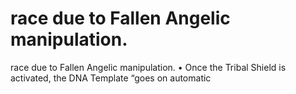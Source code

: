 # race due to Fallen Angelic manipulation.

race due to Fallen Angelic manipulation.
• Once the Tribal Shield is activated, the DNA Template “goes on automatic
